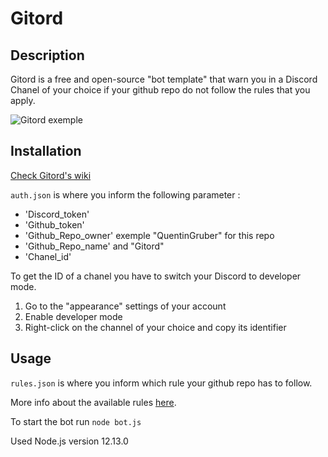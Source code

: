 # Gitord

## Description

Gitord is a free and open-source "bot template" that warn you in a Discord Chanel of your choice if your github repo do not follow the rules that you apply.

![Gitord exemple](https://i.ibb.co/rbwQMjh/gitord-exemple.png)

## Installation 
[Check Gitord's wiki ](https://github.com/QuentinGruber/Gitord)

`auth.json` is where you inform the following parameter : 
* 'Discord_token'
* 'Github_token'
* 'Github_Repo_owner' exemple "QuentinGruber" for this repo
* 'Github_Repo_name' and "Gitord"
* 'Chanel_id'

To get the ID of a chanel you have to switch your Discord to developer mode.

1. Go to the "appearance" settings of your account
2. Enable developer mode
3. Right-click on the channel of your choice and copy its identifier

## Usage

`rules.json` is where you inform which rule your github repo has to follow.

More info about the available rules [here](https://github.com/QuentinGruber/Gitord/wiki/Rules-info).

To start the bot run `node bot.js`

Used Node.js version 12.13.0
